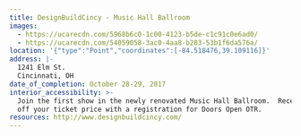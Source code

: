 ```yaml
---
title: DesignBuildCincy - Music Hall Ballroom
images:
  - https://ucarecdn.com/5968b6c0-1c00-4123-b5de-c1c91c0e6ad0/
  - https://ucarecdn.com/54059058-3ac0-4aa8-b283-53b1f6da576a/
location: '{"type":"Point","coordinates":[-84.518476,39.109116]}'
address: |-
  1241 Elm St.
  Cincinnati, OH
date_of_completion: October 28-29, 2017
interior_accessibility: >-
  Join the first show in the newly renovated Music Hall Ballroom.  Receive half
  off your ticket price with a registration for Doors Open OTR.
resources: http://www.designbuildcincy.com/
---
```

